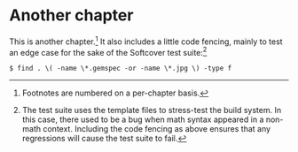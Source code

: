 # Another chapter

This is another chapter.[^numbering] It also includes a little code fencing, mainly to test an edge case for the sake of the Softcover test suite:[^why_code_fencing]

```console
$ find . \( -name \*.gemspec -or -name \*.jpg \) -type f
```

[^numbering]: Footnotes are numbered on a per-chapter basis.

[^why_code_fencing]: The test suite uses the template files to stress-test the build system. In this case, there used to be a bug when math syntax appeared in a non-math context. Including the code fencing as above ensures that any regressions will cause the test suite to fail.